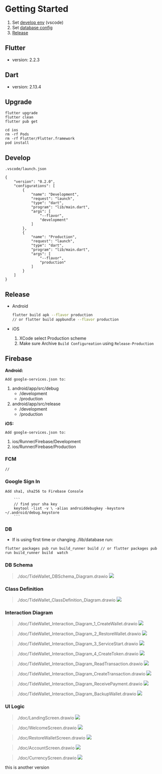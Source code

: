 # Getting Started
1. Set [develop env](#Develop) (vscode)
2. Set [database config](#DB)
3. [Release](#Release)



## Flutter
- version: 2.2.3
## Dart
- version: 2.13.4


## Upgrade
```
flutter upgrade
flutter clean
flutter pub get

cd ios
rm -rf Pods
rm -rf Flutter/Flutter.framework
pod install

```

## Develop
`.vscode/launch.json`
```
{
    "version": "0.2.0",
    "configurations": [
        {   
            "name": "Development",  
            "request": "launch", 
            "type": "dart",       
            "program": "lib/main.dart", 
            "args": [    
                "--flavor",   
                "development"     
            ]
        },  
        {  
            "name": "Production",  
            "request": "launch", 
            "type": "dart", 
            "program": "lib/main.dart",  
            "args": [       
                "--flavor",   
                "production"  
            ]     
        }  
    ]
}
```

## Release
- Android
    ```sh
    flutter build apk --flavor production
    // or flutter build appbundle --flavor production
    ```

- iOS
    1. XCode select Production scheme
    2. Make sure Archive `Build Configureation` using `Release-Production`
## Firebase

**Android:**

`Add google-services.json to:`

1. android/app/src/debug
    - /development
    - /production
2. android/app/src/release
    - /development
    - /production

**iOS:**

`Add google-services.json to:`

1. ios/Runner/Firebase/Development
2. ios/Runner/Firebase/Production
  


### FCM
```
//
```
### Google Sign In

`Add sha1, sha256 to Firebase Console`

        ```
        // find your sha key
        keytool -list -v \ -alias androiddebugkey -keystore ~/.android/debug.keystore
        ```


### DB
* If is using first time or changing ./lib/database run:

```
flutter packages pub run build_runner build // or flutter packages pub run build_runner build  watch
```  


### DB Schema
> ./doc/TideWallet_DBSchema_Diagram.drawio
![](./doc/TideWallet_DBSchema_Diagram.png)

### Class Definition
> ./doc/TideWallet_ClassDefinition_Diagram.drawio
![](./doc/TideWallet_ClassDefinition_Diagram.png)

### Interaction Diagram
> ./doc/TideWallet_Interaction_Diagram_1_CreateWallet.drawio
![](./doc/TideWallet_Interaction_Diagram_1_CreateWallet.png)

> ./doc/TideWallet_Interaction_Diagram_2_RestoreWallet.drawio
![](./doc/TideWallet_Interaction_Diagram_2_RestoreWallet.png)

> ./doc/TideWallet_Interaction_Diagram_3_ServiceStart.drawio
![](./doc/TideWallet_Interaction_Diagram_3_ServiceStart.png)

> ./doc/TideWallet_Interaction_Diagram_4_CreateToken.drawio
![](./doc/TideWallet_Interaction_Diagram_4_CreateToken.png)

> ./doc/TideWallet_Interaction_Diagram_ReadTransaction.drawio
![](./doc/TideWallet_Interaction_Diagram_ReadTransaction.png)

> ./doc/TideWallet_Interaction_Diagram_CreateTransaction.drawio
![](./doc/TideWallet_Interaction_Diagram_CreateTransaction.png)

> ./doc/TideWallet_Interaction_Diagram_ReceivePayment.drawio
![](./doc/TideWallet_Interaction_Diagram_ReceivePayment.png)

> ./doc/TideWallet_Interaction_Diagram_BackupWallet.drawio
![](./doc/TideWallet_Interaction_Diagram_BackupWallet.png)

### UI Logic
> ./doc/LandingScreen.drawio
![](./doc/LandingScreen.png)

> ./doc/WelcomeScreen.drawio
![](./doc/WelcomeScreen.png)

> ./doc/RestoreWalletScreen.drawio
![](./doc/RestoreWalletScreen.png)

> ./doc/AccountScreen.drawio
![](./doc/AccountScreen.png)

> ./doc/CurrencyScreen.drawio
![](./doc/CurrencyScreen.png)

this is another version
